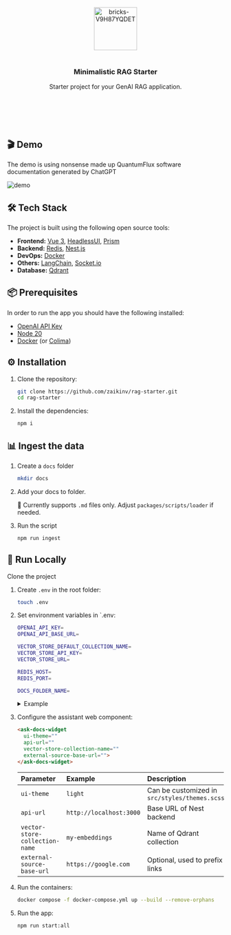 <div align="center">
  <br/>
  <br/>
  <img src="https://github.com/zaikinv/rag-starter/assets/6627318/b753f6ca-9365-4cdb-a89e-2c88f86585b1" alt="bricks-V9H87YQDET" width="100"/>
  <br/>
  <br/>
  <h3 align="center">Minimalistic RAG Starter</h3>
  <p align="center">
    Starter project for your GenAI RAG application.
  </p>
  <br/>
  <br/>
  <br/>
  <br/>
</div>


## 🎬 Demo

The demo is using nonsense made up QuantumFlux software documentation generated by ChatGPT

![demo](https://github.com/zaikinv/rag-starter/assets/6627318/f479de09-a330-4669-ac3a-e9b3ca8780a4)

## 🛠️ Tech Stack

The project is built using the following open source tools:

- **Frontend:** [Vue 3](https://vuejs.org/), [HeadlessUI](https://headlessui.com/), [Prism](https://prismjs.com/)
- **Backend:** [Redis](https://redis.io/), [Nest.js](https://nestjs.com/)
- **DevOps:** [Docker](https://docs.docker.com/compose/)
- **Others:** [LangChain](https://js.langchain.com/), [Socket.io](https://socket.io/)
- **Database:** [Qdrant](https://qdrant.tech/)


## 📦 Prerequisites

In order to run the app you should have the following installed:

- [OpenAI API Key](https://platform.openai.com/api-keys)
- [Node 20](https://nodejs.org/en/download/package-manager)
- [Docker](https://docs.docker.com/engine/install) (or [Colima](https://github.com/abiosoft/colima))

## ⚙️  Installation

1. Clone the repository:

    ```bash
    git clone https://github.com/zaikinv/rag-starter.git
    cd rag-starter
    ```

2. Install the dependencies:

    ```bash
    npm i
    ```

## 📊 Ingest the data

1. Create a `docs` folder

    ```bash
    mkdir docs
    ```

2. Add your docs to folder.


   🚨 Currently supports `.md` files only. Adjust `packages/scripts/loader` if needed.


3. Run the script

    ```bash
    npm run ingest
    ```
   
## 🤖 Run Locally

Clone the project

1. Create `.env` in the root folder:

    ```bash
    touch .env
    ```

2. Set environment variables in `.env:

    ```bash    
    OPENAI_API_KEY=
    OPENAI_API_BASE_URL=

    VECTOR_STORE_DEFAULT_COLLECTION_NAME=
    VECTOR_STORE_API_KEY=
    VECTOR_STORE_URL=

    REDIS_HOST=
    REDIS_PORT=

    DOCS_FOLDER_NAME=
    ```
   
    <details>
   
      <summary>Example</summary>

   ```bash    
   OPENAI_API_KEY=sk-JsdnaErYVIPuej4kqweT7BmzkGH7FXIDPR6u4fGyUF8W1ET
   OPENAI_API_BASE_URL=https://api.openai.com/v1/

   VECTOR_STORE_DEFAULT_COLLECTION_NAME=my-embeddings
   VECTOR_STORE_API_KEY=JsdnaErYVIPuej4kqweT7Bmzk
   VECTOR_STORE_URL=http://localhost:6333
	
   REDIS_HOST=localhost
   REDIS_PORT=6379

   DOCS_FOLDER_NAME=docs
    ```

    </details>

3. Configure the assistant web component:

    ```html
    <ask-docs-widget
      ui-theme=""
      api-url=""
      vector-store-collection-name=""
      external-source-base-url="">
    </ask-docs-widget>
    ```

   | Parameter                      | Example                 | Description                                   |
   |:-------------------------------|:------------------------|:----------------------------------------------|
   | `ui-theme`                     | `light`                 | Can be customized in `src/styles/themes.scss` |
   | `api-url`                      | `http://localhost:3000` | Base URL of Nest backend                      |
   | `vector-store-collection-name` | `my-embeddings`         | Name of Qdrant collection                     |
   | `external-source-base-url`     | `https://google.com`    | Optional, used to prefix links                |


4. Run the containers:

    ```bash
    docker compose -f docker-compose.yml up --build --remove-orphans
    ```

5. Run the app:

    ```bash
    npm run start:all 
    ```
